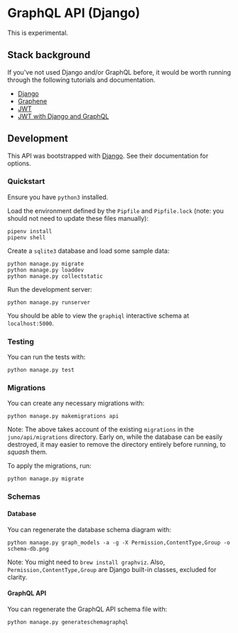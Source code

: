 # GraphQL API (Django)

This is experimental.

## Stack background
If you've not used Django and/or GraphQL before, it would be worth running through the following tutorials and documentation.

* [Django](https://docs.djangoproject.com/en/3.0/intro/tutorial01/)
* [Graphene](https://docs.graphene-python.org/projects/django/en/latest/tutorial-plain/)
* [JWT](https://jwt.io/introduction/)
* [JWT with Django and GraphQL](https://django-graphql-jwt.domake.io/en/latest/quickstart.html)

## Development

This API was bootstrapped with [Django](https://www.djangoproject.com/). See their documentation for options.

### Quickstart
Ensure you have `python3` installed.

Load the environment defined by the `Pipfile` and `Pipfile.lock` (note: you should not need to update these files manually):
```
pipenv install
pipenv shell
```

Create a `sqlite3` database and load some sample data:
```
python manage.py migrate
python manage.py loaddev
python manage.py collectstatic
```

Run the development server:
```
python manage.py runserver
```

You should be able to view the `graphiql` interactive schema at `localhost:5000`.

### Testing
You can run the tests with:
```
python manage.py test
```

### Migrations
You can create any necessary migrations with:
```
python manage.py makemigrations api
```

Note: The above takes account of the existing `migrations` in the `juno/api/migrations` directory. Early on, while the database can be easily destroyed, it may easier to remove the directory entirely before running, to *squash* them.

To apply the migrations, run:
```
python manage.py migrate
```

### Schemas

#### Database
You can regenerate the database schema diagram with:
```
python manage.py graph_models -a -g -X Permission,ContentType,Group -o schema-db.png
```

Note: You might need to `brew install graphviz`. Also, `Permission,ContentType,Group` are Django built-in classes, excluded for clarity.

#### GraphQL API
You can regenerate the GraphQL API schema file with:
```
python manage.py generateschemagraphql
```
